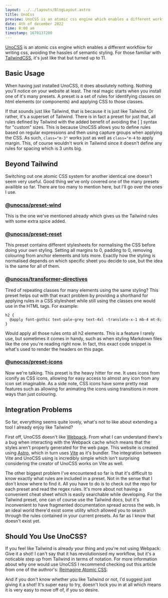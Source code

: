 ```yaml
---
layout: ../../layouts/BlogLayout.astro
title: UnoCss
preview: UnoCSS is an atomic css engine which enables a different workflow for writing css, avoiding the hassles of semantic styling. For those familiar with TailwindCSS...
date: 4th of december 2022
time: 8:00 am
timestamp: 1670137200
---
```


[UnoCSS](https://github.com/unocss/unocss) is an atomic css engine which enables a different workflow for writing css, avoiding the hassles of semantic styling. For those familiar with [TailwindCSS](https://tailwindcss.com/), it's just like that but turned up to 11.

## Basic Usage

When having just installed UnoCSS, it does absolutely nothing. Nothing you'll notice on your website at least. The real magic starts when you install one of it's many presets. A preset is a set of rules for identifying classes on html elements (or components) and applying CSS to those classes.

If that sounds just like Tailwind, that is because it is just like Tailwind. Or rather, it's a superset of Tailwind. There is in fact a preset for just that, all rules defined by Tailwind with the added benefit of avoiding the [ ] syntax for "custom" sizes. This is because UnoCSS allows you to define rules based on regular expressions and then using capture groups when applying the CSS. As such, `class="m-3"` works just as well as `class="m-4` to apply margin. This, of course wouldn't work in Tailwind since it doesn't define any rules for spacing which is 3 units big.

## Beyond Tailwind

Switching out one atomic CSS system for another identical one doesn't seem very useful. Good thing we've only covered one of the many presets availible so far. There are too many to mention here, but I'll go over the ones I use.

### [@unocss/preset-wind](https://github.com/unocss/unocss/tree/main/packages/preset-wind)

This is the one we've mentioned already which gives us the Tailwind rules with some extra spice added.
### [@unocss/preset-reset](https://www.npmjs.com/package/@unocss/reset)

This preset contains different stylesheets for normalising the CSS before doing your own styling. Setting all margins to 0, padding to 0, removing colouring from anchor elements and lots more. Exactly how the styling is normalised depends on which specific sheet you decide to use, but the idea is the same for all of them.

### [@unocss/transformer-directives](https://github.com/unocss/unocss/tree/main/packages/transformer-directives)

Tired of repeating classes for many elements using the same styling? This preset helps out with that exact problem by providing a shorthand for applying rules in a CSS stylesheet while still using the classes one would use in the HTML tags. For example:
```
h2 {
  @apply font-gothic text-pale-grey text-4xl -translate-x-1 mb-4 mt-8;
}
```
Would apply all those rules onto all h2 elements. This is a feature I rarely use, but sometimes it comes in handy, such as when styling Markdown files like the one you're reading right now. In fact, this exact code snippet is what's used to render the headers on this page.

### [@unocss/preset-icons](https://github.com/unocss/unocss/tree/main/packages/preset-icons)

Now we're talking. This preset is the heavy hitter for me. It uses icons from iconify as CSS icons, allowing for easy access to almost any icon from any icon set imaginable. As a side note, CSS icons have some pretty neat features such as allowing for animating the icons using transitions in more ways than just colouring.

## Integration Problems

So far, everything seems quite lovely, what's not to like about extending a tool I already enjoy like Tailwind?

First off, UnoCSS doesn't like [Webpack](https://webpack.js.org/). From what I can understand there's a bug when interacting with the Webpack cache which means that the styles aren't properly generated for the web page. This website is created using [Astro](https://astro.build/), which in turn uses [Vite](https://vitejs.dev/) as it's bundler. The integration between Vite and UnoCSS using is incredibly simple which isn't surprising considering the creator of UnoCSS works on Vite as well.

The other biggest problem I've encountered so far is that it's difficult to know exactly what rules are included in a preset. Not in the sense that I don't know where to find it. All you have to do is to check out the repo for each preset and read the regex rules. It's more about not having a convenient cheat sheet which is easily searchable while developing. For the Tailwind preset, one can of course use the Tailwind docs, but it's inconvenient to have fragmented documentation spread across the web. In an ideal world there'd exist some utility which allowed you to search through the rules contained in your current presets. As far as I know that doesn't exist yet.

## Should You Use UnoCSS?

If you feel like Tailwind is already your thing and you're not using Webpack: Give it a shot! I can't say that it has revolutionised my workflow, but it's a noticable step up from Tailwind in terms of notation. For more information about why one would use UnoCSS I recommend checking out this article from one of the authror's: [Reimagine Atomic CSS](https://antfu.me/posts/reimagine-atomic-css).

And if you don't know whether you like Tailwind or not, I'd suggest just giving it a shot! It's super easy to try, doesn't lock you in at all which means it is very easy to move off of, if you so desire.
